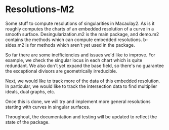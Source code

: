 # Resolutions-M2
Some stuff to compute resolutions of singularities in Macaulay2. As is it roughly computes the charts of an embedded resolution of a curve in a smooth surface. Desingularization.m2 is the main package, and demo.m2 contains the methods which can compute embedded resolutions. b-sides.m2 is for methods which aren't yet used in the package. 

So far there are some inefficiencies and issues we'd like to improve. For example, we check the singular locus in each chart which is quite redundant. We also don't yet expand the base field, so there's no guarantee the exceptional divisors are geometrically irreducible. 

Next, we would like to track more of the data of this embedded resolution. In particular, we would like to track the intersection data to find multiplier ideals, dual graphs, etc. 

Once this is done, we will try and implement more general resolutions starting with curves in singular surfaces. 

Throughout, the documentation and testing will be updated to reflect the state of the package. 
